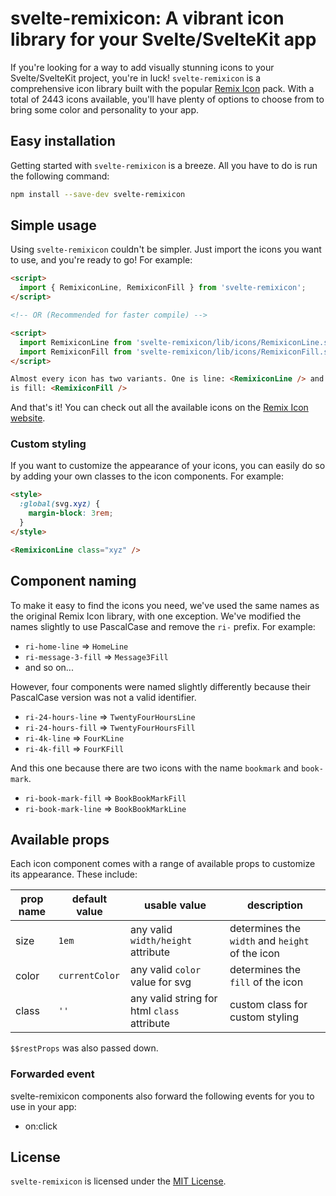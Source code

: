 # svelte-remixicon: A vibrant icon library for your Svelte/SvelteKit app

If you're looking for a way to add visually stunning icons to your Svelte/SvelteKit project, you're in luck! `svelte-remixicon` is a comprehensive icon library built with the popular [Remix Icon](https://github.com/Remix-Design/remixicon) pack. With a total of 2443 icons available, you'll have plenty of options to choose from to bring some color and personality to your app.

## Easy installation

Getting started with `svelte-remixicon` is a breeze. All you have to do is run the following command:

```bash
npm install --save-dev svelte-remixicon
```

## Simple usage

Using `svelte-remixicon` couldn't be simpler. Just import the icons you want to use, and you're ready to go! For example:

```html
<script>
  import { RemixiconLine, RemixiconFill } from 'svelte-remixicon';
</script>

<!-- OR (Recommended for faster compile) -->

<script>
  import RemixiconLine from 'svelte-remixicon/lib/icons/RemixiconLine.svelte';
  import RemixiconFill from 'svelte-remixicon/lib/icons/RemixiconFill.svelte';
</script>

Almost every icon has two variants. One is line: <RemixiconLine /> and the other
is fill: <RemixiconFill />
```

And that's it! You can check out all the available icons on the [Remix Icon website](https://remixicon.com/).

### Custom styling

If you want to customize the appearance of your icons, you can easily do so by adding your own classes to the icon components. For example:

```html
<style>
  :global(svg.xyz) {
    margin-block: 3rem;
  }
</style>

<RemixiconLine class="xyz" />
```

## Component naming

To make it easy to find the icons you need, we've used the same names as the original Remix Icon library, with one exception. We've modified the names slightly to use PascalCase and remove the `ri-` prefix. For example:

- `ri-home-line` ⇒ `HomeLine`
- `ri-message-3-fill` ⇒ `Message3Fill`
- and so on...

However, four components were named slightly differently because their PascalCase version was not a valid identifier.

- `ri-24-hours-line` ⇒ `TwentyFourHoursLine`
- `ri-24-hours-fill` ⇒ `TwentyFourHoursFill`
- `ri-4k-line` ⇒ `FourKLine`
- `ri-4k-fill` ⇒ `FourKFill`

And this one because there are two icons with the name `bookmark` and `book-mark`.

- `ri-book-mark-fill` ⇒ `BookBookMarkFill`
- `ri-book-mark-line` ⇒ `BookBookMarkLine`

## Available props

Each icon component comes with a range of available props to customize its appearance. These include:

| prop name | default value  | usable value                                | description                                     |
| --------- | -------------- | ------------------------------------------- | ----------------------------------------------- |
| size      | `1em`          | any valid `width/height` attribute          | determines the `width` and `height` of the icon |
| color     | `currentColor` | any valid `color` value for svg             | determines the `fill` of the icon               |
| class     | `''`           | any valid string for html `class` attribute | custom class for custom styling                 |

`$$restProps` was also passed down.

### Forwarded event

svelte-remixicon components also forward the following events for you to use in your app:

- on:click

## License

`svelte-remixicon` is licensed under the [MIT License](https://github.com/aantusahaa/svelte-remixicon/blob/main/LICENSE).
